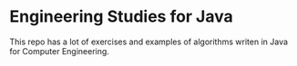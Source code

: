 # Engineering Studies for Java

This repo has a lot of exercises and examples of algorithms writen in Java for Computer Engineering.
